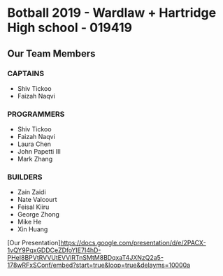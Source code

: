 # Botball 2019 - Wardlaw + Hartridge High school - 019419
## Our Team Members
### __CAPTAINS__
* Shiv Tickoo
* Faizah Naqvi
### __PROGRAMMERS__
* Shiv Tickoo
* Faizah Naqvi
* Laura Chen
* John Papetti III
* Mark Zhang
### __BUILDERS__
* Zain Zaidi
* Nate Valcourt
* Feisal Kiiru
* George Zhong
* Mike He
* Xin Huang

[Our Presentation]https://docs.google.com/presentation/d/e/2PACX-1vQY9PqxGDDCeZDfoYIE7I4hD-PHeI8BPVtRVVUtEVVlRTnSMtM8BDqxaT4JXNzQ2a5-178wRFxSConf/embed?start=true&loop=true&delayms=10000a
